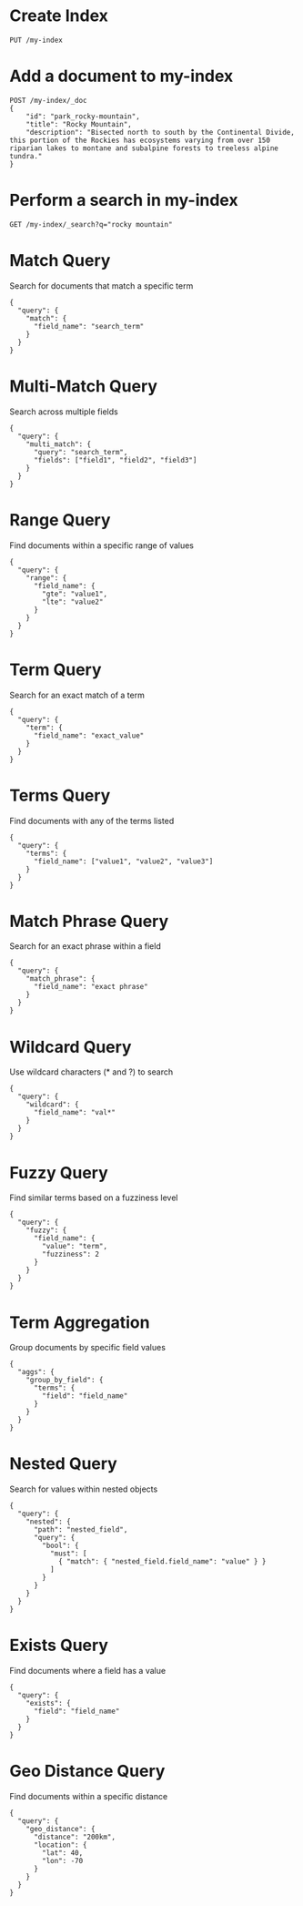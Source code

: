 # Create Index

```
PUT /my-index
```

# Add a document to my-index
```
POST /my-index/_doc
{
    "id": "park_rocky-mountain",
    "title": "Rocky Mountain",
    "description": "Bisected north to south by the Continental Divide, this portion of the Rockies has ecosystems varying from over 150 riparian lakes to montane and subalpine forests to treeless alpine tundra."
}
```

# Perform a search in my-index
```
GET /my-index/_search?q="rocky mountain"
```

# Match Query
Search for documents that match a specific term
```
{
  "query": {
    "match": {
      "field_name": "search_term"
    }
  }
}
```

# Multi-Match Query
Search across multiple fields
```
{
  "query": {
    "multi_match": {
      "query": "search_term",
      "fields": ["field1", "field2", "field3"]
    }
  }
}
```

# Range Query
Find documents within a specific range of values
```
{
  "query": {
    "range": {
      "field_name": {
        "gte": "value1",
        "lte": "value2"
      }
    }
  }
}
```

# Term Query
Search for an exact match of a term
```
{
  "query": {
    "term": {
      "field_name": "exact_value"
    }
  }
}
```

# Terms Query
Find documents with any of the terms listed
```
{
  "query": {
    "terms": {
      "field_name": ["value1", "value2", "value3"]
    }
  }
}
```

# Match Phrase Query
Search for an exact phrase within a field
```
{
  "query": {
    "match_phrase": {
      "field_name": "exact phrase"
    }
  }
}
```

# Wildcard Query
Use wildcard characters (* and ?) to search
```
{
  "query": {
    "wildcard": {
      "field_name": "val*"
    }
  }
}
```

# Fuzzy Query
Find similar terms based on a fuzziness level
```
{
  "query": {
    "fuzzy": {
      "field_name": {
        "value": "term",
        "fuzziness": 2
      }
    }
  }
}
```

# Term Aggregation
Group documents by specific field values
```
{
  "aggs": {
    "group_by_field": {
      "terms": {
        "field": "field_name"
      }
    }
  }
}
```

# Nested Query
Search for values within nested objects
```
{
  "query": {
    "nested": {
      "path": "nested_field",
      "query": {
        "bool": {
          "must": [
            { "match": { "nested_field.field_name": "value" } }
          ]
        }
      }
    }
  }
}
```

# Exists Query
Find documents where a field has a value
```
{
  "query": {
    "exists": {
      "field": "field_name"
    }
  }
}
```

# Geo Distance Query
Find documents within a specific distance
```
{
  "query": {
    "geo_distance": {
      "distance": "200km",
      "location": {
        "lat": 40,
        "lon": -70
      }
    }
  }
}
```

